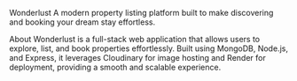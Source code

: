 Wonderlust
A modern property listing platform built to make discovering and booking your dream stay effortless.

About
Wonderlust is a full-stack web application that allows users to explore, list, and book properties effortlessly. Built using MongoDB, Node.js, and Express, it leverages Cloudinary for image hosting and Render for deployment, providing a smooth and scalable experience.
